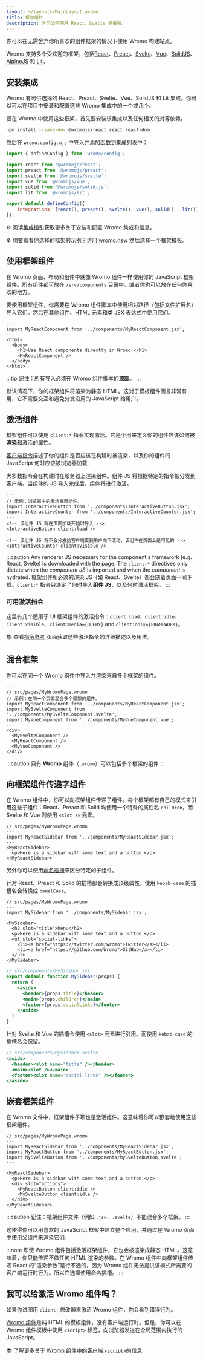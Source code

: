 ```yaml
---
layout: ~/layouts/MainLayout.wromo
title: 框架组件
description: 学习如何使用 React，Svelte 等框架。
---
```


你可以在无需舍弃你所喜欢的组件框架的情况下使用 Wromo 构建站点。

Wromo 支持多个受欢迎的框架，包括[React](https://reactjs.org/)、[Preact](https://preactjs.com/)、[Svelte](https://svelte.dev/)、[Vue](https://vuejs.org/)、[SolidJS](https://www.solidjs.com/)、[AlpineJS](https://alpinejs.dev/) 和 [Lit](https://lit.dev/)。

## 安装集成

Wromo 有可供选择的 React、Preact、Svelte、Vue、SolidJS 和 Lit 集成。你可以可以在项目中安装和配置这些 Wromo 集成中的一个或几个。


要在 Wromo 中使用这些框架，首先要安装该集成以及任何相关的对等依赖。

```bash
npm install --save-dev @wromojs/react react react-dom
```

然后在  `wromo.config.mjs` 中导入并添加函数到集成列表中：

```js
import { defineConfig } from 'wromo/config';

import react from '@wromojs/react';
import preact from '@wromojs/preact';
import svelte from '@wromojs/svelte';
import vue from '@wromojs/vue';
import solid from '@wromojs/solid-js';
import lit from '@wromojs/lit';

export default defineConfig({
	integrations: [react(), preact(), svelte(), vue(), solid() , lit()],
});
```

⚙️ 阅读[集成指引](/zh-cn/guides/integrations-guide/)获取更多关于安装和配置 Wromo 集成和信息。

⚙️ 想要看看你选择的框架的示例？访问 [wromo.new](https://wromo.new/) 然后选择一个框架模板。

## 使用框架组件

在 Wromo 页面、布局和组件中就像 Wromo 组件一样使用你的 JavaScript 框架组件。所有组件都可放在 `/src/components` 目录中，或者你也可以放在任何你喜欢的地方。

要使用框架组件，你需要在 Wromo 组件脚本中使用相对路径（包括文件扩展名）导入它们。然后在其他组件、HTML 元素和类 JSX 表达式中使用它们。

```wromo
---
import MyReactComponent from '../components/MyReactComponent.jsx';
---
<html>
  <body>
    <h1>Use React components directly in Wromo!</h1>
    <MyReactComponent />
  </body>
</html>
```

:::tip
记住：所有导入必须在 Wromo 组件脚本的**顶部**。
:::

默认情况下，你的框架组件将渲染为静态 HTML。这对于模板组件而言非常有用，它不需要交互和避免分发没用的 JavaScript 给用户。

## 激活组件

框架组件可以使用 `client:*` 指令实现激活。它是个用来定义你的组件应该如何被**渲染**和激活的属性。


[客户端指令](/zh-cn/reference/directives-reference/#client-directives)描述了你的组件是否应该在构建时被渲染，以及你的组件的 JavaScript 何时应该被浏览器加载.

大多数指令会在构建时在服务器上渲染组件。组件 JS 将根据特定的指令被分发到客户端。当组件的 JS 导入完成后，组件将进行激活。

```wromo
---
// 示例：浏览器中的激活框架组件。
import InteractiveButton from '../components/InteractiveButton.jsx';
import InteractiveCounter from '../components/InteractiveCounter.jsx';
---
<!-- 该组件 JS 将在页面加载开始时导入 -->
<InteractiveButton client:load />

<!-- 该组件 JS 将不会分发给客户端直到用户向下滚动，该组件在页面上是可见的 -->
<InteractiveCounter client:visible />
```

:::caution
Any renderer JS necessary for the component's framework (e.g. React, Svelte) is downloaded with the page. The `client:*` directives only dictate when the _component JS_ is imported and when the _component_ is hydrated.
框架组件所必须的渲染 JS（如 React、Svelte）都会随着页面一同下载。`client:*` 指令只决定了何时导入**组件 JS**，以及何时激活框架。
:::

### 可用激活指令

这里有几个适用于 UI 框架组件的激活指令：`client:load`、`client:idle`、`client:visible`、`client:media={QUERY}` and `client:only={FRAMEWORK}`。

📚 查看[指令参考](/zh-cn/reference/directives-reference/#client-directives) 页面获取这些激活指令的详细描述以及用法。

## 混合框架

你可以在同一个 Wromo 组件中导入并渲染来自多个框架的组件。

```wromo
---
// src/pages/MyWromoPage.wromo
// 示例：在同一个页面混合多个框架的组件。
import MyReactComponent from '../components/MyReactComponent.jsx';
import MySvelteComponent from '../components/MySvelteComponent.svelte';
import MyVueComponent from '../components/MyVueComponent.vue';
---
<div>
  <MySvelteComponent />
  <MyReactComponent />
  <MyVueComponent />
</div>
```

:::caution
只有 **Wromo** 组件（`.wromo`）可以包括多个框架的组件
:::

## 向框架组件传递字组件

在 Wromo 组件中，你可以向框架组件传递子组件。每个框架都有自己的模式来引用这些子组件：React、Preact 和 Solid 均使用一个特殊的属性名 `children`，而 Svelte 和 Vue 则使用 `<slot />` 元素。


```wromo
// src/pages/MyWromoPage.wromo
---
import MyReactSidebar from '../components/MyReactSidebar.jsx';
---
<MyReactSidebar>
  <p>Here is a sidebar with some text and a button.</p>
</MyReactSidebar>
```

另外你可以使用[命名插槽](/zh-cn/core-concepts/wromo-components/#命名插槽)来区分特定的子组件。

针对 React、Preact 和 Solid 的插槽都会转换成顶级属性。使用 `kebab-case` 的插槽名会转换成 `camelCase`。


```wromo
// src/pages/MyWromoPage.wromo
---
import MySidebar from '../components/MySidebar.jsx';
---
<MySidebar>
  <h2 slot="title">Menu</h2>
  <p>Here is a sidebar with some text and a button.</p>
  <ul slot="social-links">
    <li><a href="https://twitter.com/wromo">Twitter</a></li>
    <li><a href="https://github.com/Wromo">GitHub</a></li>
  </ul>
</MySidebar>
```

```jsx
// src/components/MySidebar.jsx
export default function MySidebar(props) {
  return (
    <aside>
      <header>{props.title}</header>
      <main>{props.children}</main>
      <footer>{props.socialLinks}</footer>
    </aside>
  )
}
```

针对 Svelte 和 Vue 的插槽会使用 `<slot>` 元素进行引用。而使用 `kebab-case` 的插槽名会保留。

```jsx
// src/components/MySidebar.svelte
<aside>
  <header><slot name="title" /></header>
  <main><slot /></main>
  <footer><slot name="social-links" /></footer>
</aside>
```

## 嵌套框架组件

在 Wromo 文件中，框架组件子项也是激活组件。这意味着你可以嵌套地使用这些框架组件。

```wromo
// src/pages/MyWromoPage.wromo
---
import MyReactSidebar from '../components/MyReactSidebar.jsx';
import MyReactButton from '../components/MyReactButton.jsx';
import MySvelteButton from '../components/MySvelteButton.svelte';
---

<MyReactSidebar>
  <p>Here is a sidebar with some text and a button.</p>
  <div slot="actions">
    <MyReactButton client:idle />
    <MySvelteButton client:idle />
  </div>
</MyReactSidebar>
```

:::caution
记住：框架组件文件（例如 `.jsx`、`.svelte`）不能混合多个框架。
:::

这使得你可以用喜欢的 JavaScript 框架中建立整个应用，并通过在 Wromo 页面中使用父组件来渲染它们。

:::note
即使 Wromo 组件包括激活框架组件，它也会被渲染成静态 HTML。这意味着，你只能传递不做任何 HTML 渲染的参数。在 Wromo 组件中向框架组件传递 React 的“渲染参数”是行不通的，因为 Wromo 组件无法提供该模式所需要的客户端运行时行为。所以它选择使用命名插槽。
:::

## 我可以给激活 Wromo 组件吗？

如果你试图用 `client:` 修改器来激活 Wromo 组件，你会看到错误行为。

[Wromo 组件](/zh-cn/core-concepts/wromo-components/)是纯 HTML 的模板组件，没有客户端运行时。但是，你可以在 Wromo 组件模板中使用 `<script>` 标签，向浏览器发送在全局范围内执行的 JavaScript。

📚 了解更多关于 [Wromo 组件中的客户端 `<script>`](/zh-cn/core-concepts/wromo-components/#客户端脚本)的信息

[mdn-io]: https://developer.mozilla.org/en-US/docs/Web/API/Intersection_Observer_API
[mdn-ric]: https://developer.mozilla.org/en-US/docs/Web/API/Window/requestIdleCallback
[mdn-mm]: https://developer.mozilla.org/en-US/docs/Web/API/Window/matchMedia

